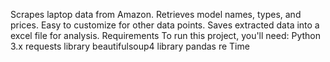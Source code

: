 Scrapes laptop data from Amazon.
Retrieves model names, types, and prices.
Easy to customize for other data points.
Saves extracted data into a excel file for analysis.
Requirements
To run this project, you'll need:
Python 3.x
requests library
beautifulsoup4 library
pandas 
re
Time
